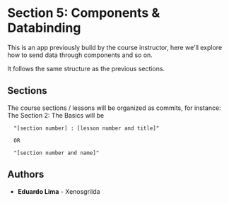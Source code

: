 # Section 5: Components & Databinding

This is an app previously build by the course instructor, here we'll explore how to send data through components and so on.

It follows the same structure as the previous sections.

## Sections

The course sections / lessons will be organized as commits, for instance:
The Section 2: The Basics will be
```
  "[section number] : [lesson number and title]"
  
  OR
  
  "[section number and name]"
```

## Authors

* **Eduardo Lima** - Xenosgrilda

